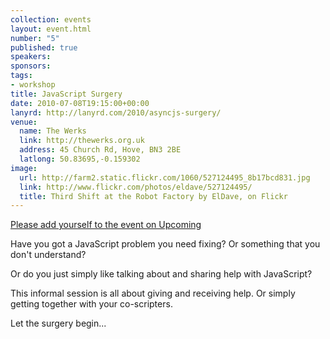 ```yaml
--- 
collection: events
layout: event.html
number: "5"
published: true
speakers: 
sponsors: 
tags: 
- workshop
title: JavaScript Surgery
date: 2010-07-08T19:15:00+00:00
lanyrd: http://lanyrd.com/2010/asyncjs-surgery/
venue: 
  name: The Werks
  link: http://thewerks.org.uk
  address: 45 Church Rd, Hove, BN3 2BE
  latlong: 50.83695,-0.159302
image:
  url: http://farm2.static.flickr.com/1060/527124495_8b17bcd831.jpg
  link: http://www.flickr.com/photos/eldave/527124495/
  title: Third Shift at the Robot Factory by ElDave, on Flickr
---
```

<a href="http://upcoming.yahoo.com/event/6580215/BRI/Hove/Async-JavaScript-Surgery/The-Werks/">Please add yourself to the event on Upcoming</a>

Have you got a JavaScript problem you need fixing? Or something that you don't understand?

Or do you just simply like talking about and sharing help with JavaScript?

This informal session is all about giving and receiving help. Or simply getting together with your co-scripters.

Let the surgery begin...
